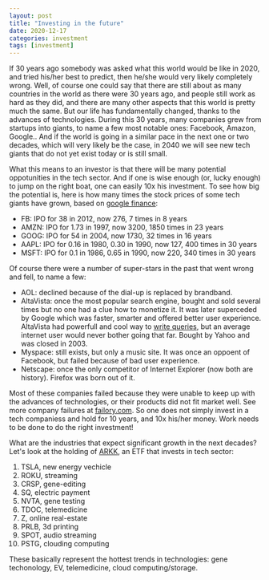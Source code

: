 ```yaml
---
layout: post
title: "Investing in the future"
date: 2020-12-17
categories: investment
tags: [investment]
---
```


If 30 years ago somebody was asked what this world would be like in 2020, and tried his/her best to predict, then he/she would very likely completely wrong. Well, of course one could say that there are still about as many countries in the world as there were 30 years ago, and people still work as hard as they did, and there are many other aspects that this world is pretty much the same. But our life has fundamentally changed, thanks to the advances of technologies. During this 30 years, many companies grew from startups into giants, to name a few most notable ones: Facebook, Amazon, Google.. And if the world is going in a similar pace in the next one or two decades, which will very likely be the case, in 2040 we will see new tech giants that do not yet exist today or is still small.

What this means to an investor is that there will be many potential oppotunities in the tech sector. And if one is wise enough (or, lucky enough) to jump on the right boat, one can easily 10x his investment. To see how big the potential is, here is how many times the stock prices of some tech giants have grown, based on [google finance](https://www.google.com/finance):

- FB: IPO for 38 in 2012, now 276, 7 times in 8 years
- AMZN: IPO for 1.73 in 1997, now 3200, 1850 times in 23 years
- GOOG: IPO for 54 in 2004, now 1730, 32 times in 16 years
- AAPL: IPO for 0.16 in 1980, 0.30 in 1990, now 127, 400 times in 30 years
- MSFT: IPO for 0.1 in 1986, 0.65 in 1990, now 220, 340 times in 30 years

Of course there were a number of super-stars in the past that went wrong and fell, to name a few: 

- AOL: declined because of the dial-up is replaced by brandband.
- AltaVista: once the most popular search engine, bought and sold several times but no one had a clue how to monetize it. It was later superceded by Google which was faster, smarter and offered better user experience. AltaVista had powerfull and cool way to [write queries](http://jkorpela.fi/altavista/), but an average internet user would never bother going that far. Bought by Yahoo and was closed in 2003.
- Myspace: still exists, but only a music site. It was once an oppoent of Facebook, but failed because of bad user experience.
- Netscape: once the only competitor of Internet Explorer (now both are history). Firefox was born out of it.

Most of these companies failed because they were unable to keep up with the advances of technologies, or their products did not fit market well. See more company failures at [failory.com](https://www.failory.com/cemetery). So one does not simply invest in a tech companiess and hold for 10 years, and 10x his/her money. Work needs to be done to do the right investment!

What are the industries that expect significant growth in the next decades? Let's look at the holding of [ARKK](https://ark-funds.com/arkk), an ETF that invests in tech sector: 
1. TSLA, new energy vechicle
2. ROKU, streaming
3. CRSP, gene-editing
4. SQ, electric payment
5. NVTA, gene testing
6. TDOC, telemedicine
7. Z, online real-estate
8. PRLB, 3d printing
9. SPOT, audio streaming
10. PSTG, clouding computing

These basically represent the hottest trends in technologies: gene techonology, EV, telemedicine, cloud computing/storage. 
